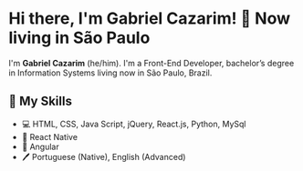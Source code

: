 # Hi there, I'm Gabriel Cazarim! 📍 Now living in São Paulo

I'm **Gabriel Cazarim** (he/him). I'm a Front-End Developer, bachelor’s degree in Information Systems living now in São Paulo, Brazil.

## 📖 My Skills

* 💻 HTML, CSS, Java Script, jQuery, React.js, Python, MySql
* 📱 React Native
* 🌱 Angular
* 🖊️ Portuguese (Native), English (Advanced)
